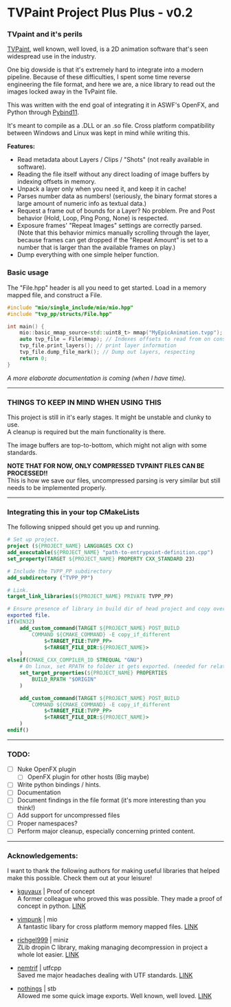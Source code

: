 # TVPaint Project Plus Plus - v0.2
### TVpaint and it's perils
[TVPaint](https://tvpaint.com/en), well known, well loved, is a 2D animation software that's seen widespread use in the industry.

One big dowside is that it's extremely hard to integrate into a modern pipeline. 
Because of these difficulties, I spent some time reverse engineering the file format,
and here we are, a nice library to read out the images locked away in the TvPaint file. 

This was written with the end goal of integrating it in ASWF's OpenFX, and Python through [Pybind11](https://github.com/pybind/pybind11).

It's meant to compile as a .DLL or an .so file. Cross platform compatibility between Windows and Linux was kept in mind while writing this.

**Features:**
- Read metadata about Layers / Clips / "Shots" (not really available in software).
- Reading the file itself without any direct loading of image buffers by indexing offsets in memory.
- Unpack a layer only when you need it, and keep it in cache!
- Parses number data as numbers! (seriously, the binary format stores a large amount of numeric info as textual data.)
- Request a frame out of bounds for a Layer? No problem. Pre and Post behavior (Hold, Loop, Ping Pong, None) is respected.
- Exposure frames' "Repeat Images" settings are correctly parsed.<br> 
(Note that this behavior mimics manually scrolling through the layer, 
because frames can get dropped if the "Repeat Amount" is set to a number that is larger than the available frames on play.)
- Dump everything with one simple helper function.

### Basic usage
The "File.hpp" header is all you need to get started. Load in a memory mapped file, and construct a File.
```c++
#include "mio/single_include/mio/mio.hpp"
#include "tvp_pp/structs/File.hpp"

int main() {
	mio::basic_mmap_source<std::uint8_t> mmap("MyEpicAnimation.tvpp"); // Load the file
	auto tvp_file = File(mmap); // Indexes offsets to read from on construction
	tvp_file.print_layers(); // print layer information
	tvp_file.dump_file_mark(); // Dump out layers, respecting 
	return 0;
}
```
*A more elaborate documentation is coming (when I have time).*

---
### THINGS TO KEEP IN MIND WHEN USING THIS
This project is still in it's early stages. It might be unstable and clunky to use.<br>
A cleanup is required but the main functionality is there.

The image buffers are top-to-bottom, which might not align with some standards.

**NOTE THAT FOR NOW, ONLY COMPRESSED TVPAINT FILES CAN BE PROCESSED!!**
<br>This is how we save our files, uncompressed parsing is very similar but still needs to be implemented properly.

---
### Integrating this in your top CMakeLists

The following snipped should get you up and running.
```cmake
# Set up project.
project (${PROJECT_NAME} LANGUAGES CXX C)
add_executable(${PROJECT_NAME} "path-to-entrypoint-definition.cpp")
set_property(TARGET ${PROJECT_NAME} PROPERTY CXX_STANDARD 23)

# Include the TVPP_PP subdirectory
add_subdirectory ("TVPP_PP")

# Link.
target_link_libraries(${PROJECT_NAME} PRIVATE TVPP_PP)

# Ensure presence of library in build dir of head project and copy over the .DLL/.so to be relative to the 
exported file.
if(WIN32)
    add_custom_command(TARGET ${PROJECT_NAME} POST_BUILD
        COMMAND ${CMAKE_COMMAND} -E copy_if_different
            $<TARGET_FILE:TVPP_PP>
            $<TARGET_FILE_DIR:${PROJECT_NAME}>
    )
elseif(CMAKE_CXX_COMPILER_ID STREQUAL "GNU")
    # On linux, set RPATH to folder it gets exported. (needed for relative .so files)
    set_target_properties(${PROJECT_NAME} PROPERTIES
        BUILD_RPATH "$ORIGIN"
    )

    add_custom_command(TARGET ${PROJECT_NAME} POST_BUILD
        COMMAND ${CMAKE_COMMAND} -E copy_if_different
            $<TARGET_FILE:TVPP_PP>
            $<TARGET_FILE_DIR:${PROJECT_NAME}>
    )
endif()
```

---
### TODO:
- [ ] Nuke OpenFX plugin
  - [ ] OpenFX plugin for other hosts (Big maybe)
- [ ] Write python bindings / hints.
- [ ] Documentation
- [ ] Document findings in the file format (it's more interesting than you think!)
- [ ] Add support for uncompressed files
- [ ] Proper namespaces?
- [ ] Perform major cleanup, especially concerning printed content.
---
### Acknowledgements:
I want to thank the following authors for making useful libraries that helped make this possible.
Check them out at your leisure!

- [kguyaux](https://github.com/kguyaux) | Proof of concept
<br>A former colleague who proved this was possible. They made a proof of concept in python. [LINK](https://github.com/kguyaux/tvpaint_export)

- [vimpunk](https://github.com/vimpunk) | mio
<br>A fantastic libary for cross platform memory mapped files. [LINK](https://github.com/vimpunk/mio)

- [richgel999](https://github.com/richgel999) | miniz
<br>ZLib dropin C library, making managing decompression in project a whole lot easier. [LINK](https://github.com/richgel999/miniz)

- [nemtrif](https://github.com/nemtrif) | utfcpp
<br>Saved me major headaches dealing with UTF standards. [LINK](https://github.com/nemtrif/utfcpp)

- [nothings](https://github.com/nothings) | stb
<br>Allowed me some quick image exports. Well known, well loved. [LINK](https://github.com/nothings/stb)

